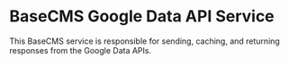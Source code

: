 # BaseCMS Google Data API Service

This BaseCMS service is responsible for sending, caching, and returning responses from the Google Data APIs.

<!-- touch for patch -->
